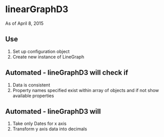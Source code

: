 # linearGraphD3
As of April 8, 2015

## Use ##
1. Set up configuration object
2. Create new instance of LineGraph

## Automated - lineGraphD3 will check if ##
1. Data is consistent
2. Property names specified exist within array of objects and if not show available properties

## Automated - lineGraphD3 will ##
1. Take only Dates for x axis
2. Transform y axis data into decimals
